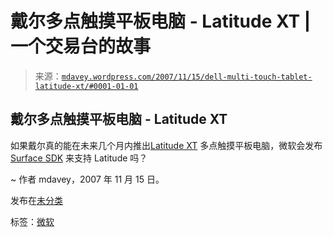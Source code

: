 <!--yml

类别：未分类

日期：2024 年 05 月 18 日 06:06:28

-->

# 戴尔多点触摸平板电脑 - Latitude XT | 一个交易台的故事

> 来源：[`mdavey.wordpress.com/2007/11/15/dell-multi-touch-tablet-latitude-xt/#0001-01-01`](https://mdavey.wordpress.com/2007/11/15/dell-multi-touch-tablet-latitude-xt/#0001-01-01)

## 戴尔多点触摸平板电脑 - Latitude XT

如果戴尔真的能在未来几个月内推出[Latitude XT](http://jkkmobile.blogspot.com/2007/11/multi-touch-on-dells-convertible.html) 多点触摸平板电脑，微软会发布[Surface SDK](http://blogs.msdn.com/surface/archive/2007/11/08/scatterview.aspx) 来支持 Latitude 吗？

~ 作者 mdavey，2007 年 11 月 15 日。

发布在[未分类](https://mdavey.wordpress.com/category/uncategorized/)

标签：[微软](https://mdavey.wordpress.com/tag/microsoft/)
